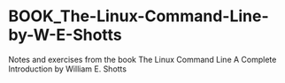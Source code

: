 # BOOK_The-Linux-Command-Line-by-W-E-Shotts
Notes and exercises from the book The Linux Command Line A Complete Introduction by William E. Shotts
